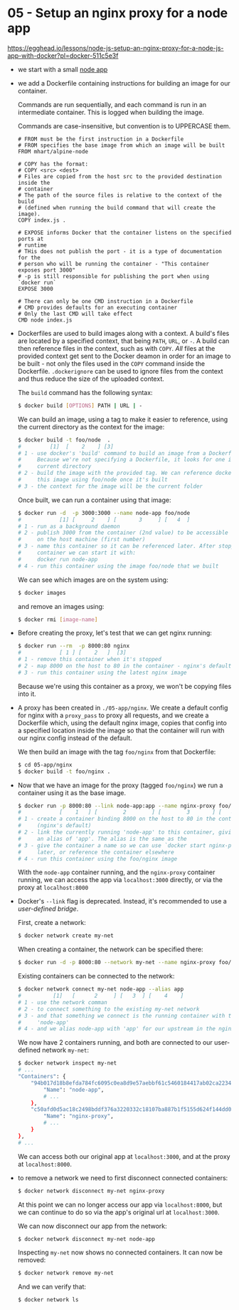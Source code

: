 # 05 - Setup an nginx proxy for a node app

https://egghead.io/lessons/node-js-setup-an-nginx-proxy-for-a-node-js-app-with-docker?pl=docker-511c5e3f

 - we start with a small [node app](./05-app/node/index.js)
 - we add a Dockerfile containing instructions for building an image for our
     container.

     Commands are run sequentially, and each command is run in an intermediate
     container. This is logged when building the image.

     Commands are case-insensitive, but convention is to UPPERCASE them.

    ```
    # FROM must be the first instruction in a Dockerfile
    # FROM specifies the base image from which an image will be built
    FROM mhart/alpine-node

    # COPY has the format:
    # COPY <src> <dest>
    # Files are copied from the host src to the provided destination inside the
    # container
    # The path of the source files is relative to the context of the build
    # (defined when running the build command that will create the image).
    COPY index.js .

    # EXPOSE informs Docker that the container listens on the specified ports at
    # runtime
    # THis does not publish the port - it is a type of documentation for the
    # person who will be running the container - "This container exposes port 3000"
    # -p is still responsible for publishing the port when using `docker run`
    EXPOSE 3000

    # There can only be one CMD instruction in a Dockerfile
    # CMD provides defaults for an executing container
    # Only the last CMD will take effect
    CMD node index.js
    ```
- Dockerfiles are used to build images along with a context. A build's files are
    located by a specified context, that being `PATH`, `URL`, or `-`. A build
    can then reference files in the context, such as with `COPY`. _All_
    files at the provided context get sent to the Docker deamon in order for an
    image to be built - not only the files used in the `COPY` command inside the
    Dockerfile. `.dockerignore` can be used to ignore files from the context and
    thus reduce the size of the uploaded context.

    The `build` command has the following syntax:

    ```bash
    $ docker build [OPTIONS] PATH | URL | -
    ```

    We can build an image, using a tag to make it easier to reference, using the
    current directory as the context for the image:

    ```bash
    $ docker build -t foo/node  .
    #         [1]  [    2    ] [3]
    # 1 - use docker's 'build' command to build an image from a Dockerfile.
    #     Because we're not specifying a Dockerfile, it looks for one in the
    #     current directory
    # 2 - build the image with the provided tag. We can reference docker to run
    #     this image using foo/node once it's built
    # 3 - the context for the image will be the current folder
    ```

    Once built, we can run a container using that image:

    ```bash
    $ docker run -d  -p 3000:3000 --name node-app foo/node
    #            [1] [     2    ] [       3     ] [   4  ]
    # 1 - run as a background daemon
    # 2 - publish 3000 from the container (2nd value) to be accessible via 3000
    #     on the host machine (first number)
    # 3 - name this container so it can be referenced later. After stopping this
    #     container we can start it with:
    #     docker run node-app
    # 4 - run this container using the image foo/node that we built
    ```

    We can see which images are on the system using:

    ```bash
    $ docker images
    ```

    and remove an images using:

    ```bash
    $ docker rmi [image-name]
    ```
- Before creating the proxy, let's test that we can get nginx running:

    ```bash
    $ docker run --rm  -p 8000:80 nginx
    #            [ 1 ] [    2   ]  [3]
    # 1 - remove this container when it's stopped
    # 2 - map 8000 on the host to 80 in the container - nginx's default port
    # 3 - run this container using the latest nginx image
    ```

    Because we're using this container as a proxy, we won't be copying files
    into it.
- A proxy has been created in `./05-app/nginx`. We create a default config for
    nginx with a `proxy_pass` to proxy all requests, and we create a Dockerfile
    which, using the default nginx image, copies that config into a specified
    location inside the image so that the container will run with our nginx
    config instead of the default.

    We then build an image with the tag `foo/nginx` from that Dockerfile:

    ```bash
    $ cd 05-app/nginx
    $ docker build -t foo/nginx .
    ```
- Now that we have an image for the proxy (tagged `foo/nginx`) we run a
    container using it as the base image.

    ```bash
    $ docker run -p 8000:80 --link node-app:app --name nginx-proxy foo/nginx
    #            [    1   ] [        2        ] [        3       ] [   4   ]
    # 1 - create a container binding 8000 on the host to 80 in the container
    #     (nginx's default)
    # 2 - link the currently running 'node-app' to this container, giving it
    #     an alias of 'app'. The alias is the same as the
    # 3 - give the container a name so we can use `docker start nginx-proxy`
    #     later, or reference the container elsewhere
    # 4 - run this container using the foo/nginx image
    ```

    With the `node-app` container running, and the `nginx-proxy` container
    running, we can access the app via `localhost:3000` directly, or via the
    proxy at `localhost:8000`
- Docker's `--link` flag is deprecated. Instead, it's recommended to use a
    *user-defined bridge*.

    First, create a network:

    ```bash
    $ docker network create my-net
    ```

    When creating a container, the network can be specified there:

    ```bash
    $ docker run -d -p 8000:80 --network my-net --name nginx-proxy foo/nginx
    ```

    Existing containers can be connected to the network:

    ```bash
    $ docker network connect my-net node-app --alias app
    #          [1]   [      2     ] [   3  ] [    4    ]
    # 1 - use the network comman
    # 2 - to connect something to the existing my-net network
    # 3 - and that something we connect is the running container with the name of
    #     'node-app'
    # 4 - and we alias node-app with 'app' for our upstream in the nginx config
    ```

    We now have 2 containers running, and both are connected to our user-defined
    network `my-net`:

    ```bash
    $ docker network inspect my-net
    # ...
    "Containers": {
        "94b017d18b8efda784fc6095c0ea8d9e57aebbf61c5460184417ab02ca2234fc": {
            "Name": "node-app",
            # ...
        },
        "c50afd0d5ac18c2498bddf376a3220332c18107ba887b1f5155d624f144dd00c": {
            "Name": "nginx-proxy",
            # ...
        }
    },
    # ...
    ```

    We can access both our original app at `localhost:3000`, and at the proxy at
    `localhost:8000`.
- to remove a network we need to first disconnect connected containers:

    ```bash
    $ docker network disconnect my-net nginx-proxy
    ```

    At this point we can no longer access our app via `localhost:8000`, but we
    can continue to do so via the app's original url at `localhost:3000`.

    We can now disconnect our app from the network:

    ```bash
    $ docker network disconnect my-net node-app
    ```

    Inspecting `my-net` now shows no connected containers. It can now be
    removed:

    ```bash
    $ docker network remove my-net
    ```

    And we can verify that:

    ```bash
    $ docker network ls
    ```
